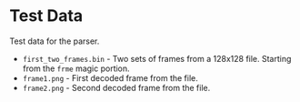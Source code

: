# Test Data

Test data for the parser.

* `first_two_frames.bin` - Two sets of frames from a 128x128 file. Starting from
  the `frme` magic portion.
* `frame1.png` - First decoded frame from the file.
* `frame2.png` - Second decoded frame from the file.
